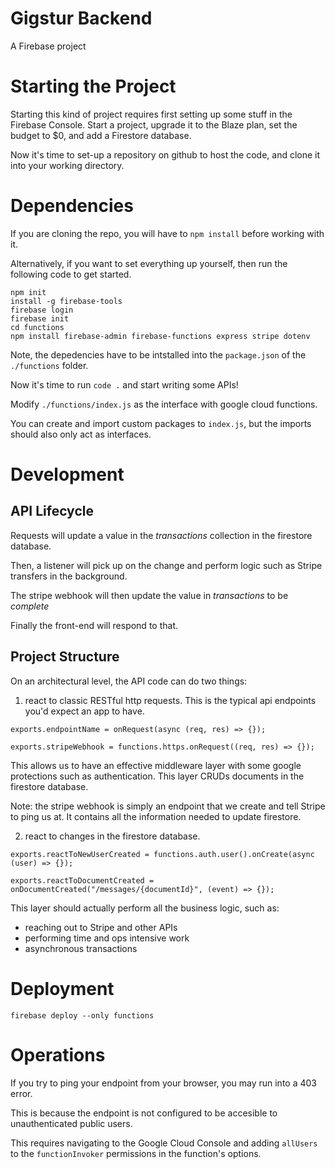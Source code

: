 # Gigstur Backend
A Firebase project

# Starting the Project

Starting this kind of project requires first setting up some stuff in the Firebase Console.
Start a project, upgrade it to the Blaze plan, set the budget to $0, and add a Firestore database.

Now it's time to set-up a repository on github to host the code, and clone it into your working directory.

# Dependencies

If you are cloning the repo, you will have to ```npm install``` before working with it.

Alternatively, if you want to set everything up yourself, then run the following code to get started.

```
npm init
install -g firebase-tools
firebase login
firebase init
cd functions
npm install firebase-admin firebase-functions express stripe dotenv
```

Note, the depedencies have to be intstalled into the ```package.json``` of the ```./functions``` folder.

Now it's time to run ```code .``` and start writing some APIs!

Modify ```./functions/index.js``` as the interface with google cloud functions.

You can create and import custom packages to ```index.js```, but the imports should also only act as interfaces.

# Development

## API Lifecycle

Requests will update a value in the *transactions* collection in the firestore database.

Then, a listener will pick up on the change and perform logic such as Stripe transfers in the background.

The stripe webhook will then update the value in *transactions* to be *complete*

Finally the front-end will respond to that.

## Project Structure

On an architectural level, the API code can do two things:

1. react to classic RESTful http requests. This is the typical api endpoints you'd expect an app to have.

```exports.endpointName = onRequest(async (req, res) => {});```

```exports.stripeWebhook = functions.https.onRequest((req, res) => {});```

This allows us to have an effective middleware layer with some google protections such as authentication.
This layer CRUDs documents in the firestore database.

Note: the stripe webhook is simply an endpoint that we create and tell Stripe to ping us at.
It contains all the information needed to update firestore.

2. react to changes in the firestore database.

```exports.reactToNewUserCreated = functions.auth.user().onCreate(async (user) => {});```

```exports.reactToDocumentCreated = onDocumentCreated("/messages/{documentId}", (event) => {});```

This layer should actually perform all the business logic, such as:
* reaching out to Stripe and other APIs
* performing time and ops intensive work
* asynchronous transactions

# Deployment

```
firebase deploy --only functions
```

# Operations

If you try to ping your endpoint from your browser, you may run into a 403 error.

This is because the endpoint is not configured to be accesible to unauthenticated public users.

This requires navigating to the Google Cloud Console and adding ```allUsers``` to the ```functionInvoker``` permissions in the function's options.
